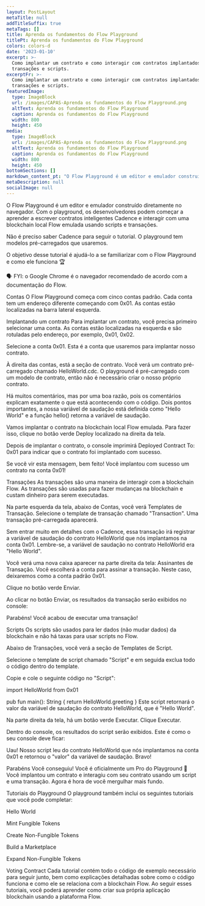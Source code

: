 ```yaml
---
layout: PostLayout
metaTitle: null
addTitleSuffix: true
metaTags: []
title: Aprenda os fundamentos do Flow Playground
titlePt: Aprenda os fundamentos do Flow Playground
colors: colors-d
date: '2023-01-10'
excerpt: >-
  Como implantar um contrato e como interagir com contratos implantados usando
  transações e scripts.
excerptFr: >-
  Como implantar um contrato e como interagir com contratos implantados usando
  transações e scripts.
featuredImage:
  type: ImageBlock
  url: /images/CAPAS-Aprenda os fundamentos do Flow Playground.png
  altText: Aprenda os fundamentos do Flow Playground
  caption: Aprenda os fundamentos do Flow Playground
  width: 800
  height: 450
media:
  type: ImageBlock
  url: /images/CAPAS-Aprenda os fundamentos do Flow Playground.png
  altText: Aprenda os fundamentos do Flow Playground
  caption: Aprenda os fundamentos do Flow Playground
  width: 800
  height: 450
bottomSections: []
markdown_content_pt: "O Flow Playground é um editor e emulador construído diretamente no navegador. Com o playground, os desenvolvedores podem começar a aprender a escrever contratos inteligentes Cadence e interagir com uma blockchain local Flow emulada usando scripts e transações.\n\nNão é preciso saber Cadence para seguir o tutorial. O playground tem modelos pré-carregados que usaremos.\n\nO objetivo desse tutorial é ajudá-lo a se familiarizar com o Flow Playground e como ele funciona \U0001F3C6\n\n\U0001F5E3️ FYI: o Google Chrome é o navegador recomendado de acordo com a documentação do Flow.\n\nContas\nO Flow Playground começa com cinco contas padrão. Cada conta tem um endereço diferente começando com 0x01. As contas estão localizadas na barra lateral esquerda. \n\nImplantando um contrato\nPara implantar um contrato, você precisa primeiro selecionar uma conta. As contas estão localizadas na esquerda e são rotuladas pelo endereço, por exemplo, 0x01, 0x02.\n\nSelecione a conta 0x01. Esta é a conta que usaremos para implantar nosso contrato.\n\nÀ direita das contas, está a seção de contrato. Você verá um contrato pré-carregado chamado HelloWorld.cdc. O playground é pré-carregado com um modelo de contrato, então não é necessário criar o nosso próprio contrato.\n\nHá muitos comentários, mas por uma boa razão, pois os comentários explicam exatamente o que está acontecendo com o código. Dois pontos importantes, a nossa variável de saudação está definida como \"Hello World\" e a função hello() retorna a variável de saudação.\n\nVamos implantar o contrato na blockchain local Flow emulada. Para fazer isso, clique no botão verde Deploy localizado na direita da tela.\n\nDepois de implantar o contrato, o console imprimirá Deployed Contract To: 0x01 para indicar que o contrato foi implantado com sucesso.\n\nSe você vir esta mensagem, bem feito! Você implantou com sucesso um contrato na conta 0x01!\n\nTransações\nAs transações são uma maneira de interagir com a blockchain Flow. As transações são usadas para fazer mudanças na blockchain e custam dinheiro para serem executadas.\n\n\n\nNa parte esquerda da tela, abaixo de Contas, você verá Templates de Transação. Selecione o template de transação chamado \"Transaction\". Uma transação pré-carregada aparecerá.\n\nSem entrar muito em detalhes com o Cadence, essa transação irá registrar a variável de saudação do contrato HelloWorld que nós implantamos na conta 0x01. Lembre-se, a variável de saudação no contrato HelloWorld era \"Hello World\".\n\nVocê verá uma nova caixa aparecer na parte direita da tela: Assinantes de Transação. Você escolherá a conta para assinar a transação. Neste caso, deixaremos como a conta padrão 0x01.\n\nClique no botão verde Enviar.\n\nAo clicar no botão Enviar, os resultados da transação serão exibidos no console:\n\nParabéns! Você acabou de executar uma transação!\n\nScripts\nOs scripts são usados para ler dados (não mudar dados) da blockchain e não há taxas para usar scripts no Flow.\n\nAbaixo de Transações, você verá a seção de Templates de Script.\n\nSelecione o template de script chamado \"Script\" e em seguida exclua todo o código dentro do template.\n\nCopie e cole o seguinte código no \"Script\":\n\nimport HelloWorld from 0x01\n\npub fun main(): String {\nreturn HelloWorld.greeting\n}\nEste script retornará o valor da variável de saudação do contrato HelloWorld, que é \"Hello World\".\n\nNa parte direita da tela, há um botão verde Executar. Clique Executar.\n\nDentro do console, os resultados do script serão exibidos. Este é como o seu console deve ficar:\n\nUau! Nosso script leu do contrato HelloWorld que nós implantamos na conta 0x01 e retornou o \"valor\" da variável de saudação. Bravo!\n\nParabéns\nVocê conseguiu! Você é oficialmente um Pro do Playground \U0001F4AA Você implantou um contrato e interagiu com seu contrato usando um script e uma transação. Agora é hora de você mergulhar mais fundo.\n\nTutoriais do Playground\nO playground também inclui os seguintes tutoriais que você pode completar:\n\nHello World\n\nMint Fungible Tokens\n\nCreate Non-Fungible Tokens\n\nBuild a Marketplace\n\nExpand Non-Fungible Tokens\n\nVoting Contract\nCada tutorial contém todo o código de exemplo necessário para seguir junto, bem como explicações detalhadas sobre como o código funciona e como ele se relaciona com a blockchain Flow. Ao seguir esses tutoriais, você poderá aprender como criar sua própria aplicação blockchain usando a plataforma Flow.\n\n\n\n"
metaDescription: null
socialImage: null
---
```

O Flow Playground é um editor e emulador construído diretamente no navegador. Com o playground, os desenvolvedores podem começar a aprender a escrever contratos inteligentes Cadence e interagir com uma blockchain local Flow emulada usando scripts e transações.

Não é preciso saber Cadence para seguir o tutorial. O playground tem modelos pré-carregados que usaremos.

O objetivo desse tutorial é ajudá-lo a se familiarizar com o Flow Playground e como ele funciona 🏆

🗣️ FYI: o Google Chrome é o navegador recomendado de acordo com a documentação do Flow.

Contas
O Flow Playground começa com cinco contas padrão. Cada conta tem um endereço diferente começando com 0x01. As contas estão localizadas na barra lateral esquerda. 

Implantando um contrato
Para implantar um contrato, você precisa primeiro selecionar uma conta. As contas estão localizadas na esquerda e são rotuladas pelo endereço, por exemplo, 0x01, 0x02.

Selecione a conta 0x01. Esta é a conta que usaremos para implantar nosso contrato.

À direita das contas, está a seção de contrato. Você verá um contrato pré-carregado chamado HelloWorld.cdc. O playground é pré-carregado com um modelo de contrato, então não é necessário criar o nosso próprio contrato.

Há muitos comentários, mas por uma boa razão, pois os comentários explicam exatamente o que está acontecendo com o código. Dois pontos importantes, a nossa variável de saudação está definida como "Hello World" e a função hello() retorna a variável de saudação.

Vamos implantar o contrato na blockchain local Flow emulada. Para fazer isso, clique no botão verde Deploy localizado na direita da tela.

Depois de implantar o contrato, o console imprimirá Deployed Contract To: 0x01 para indicar que o contrato foi implantado com sucesso.

Se você vir esta mensagem, bem feito! Você implantou com sucesso um contrato na conta 0x01!

Transações
As transações são uma maneira de interagir com a blockchain Flow. As transações são usadas para fazer mudanças na blockchain e custam dinheiro para serem executadas.




Na parte esquerda da tela, abaixo de Contas, você verá Templates de Transação. Selecione o template de transação chamado "Transaction". Uma transação pré-carregada aparecerá.

Sem entrar muito em detalhes com o Cadence, essa transação irá registrar a variável de saudação do contrato HelloWorld que nós implantamos na conta 0x01. Lembre-se, a variável de saudação no contrato HelloWorld era "Hello World".

Você verá uma nova caixa aparecer na parte direita da tela: Assinantes de Transação. Você escolherá a conta para assinar a transação. Neste caso, deixaremos como a conta padrão 0x01.

Clique no botão verde Enviar.

Ao clicar no botão Enviar, os resultados da transação serão exibidos no console:

Parabéns! Você acabou de executar uma transação!

Scripts
Os scripts são usados para ler dados (não mudar dados) da blockchain e não há taxas para usar scripts no Flow.

Abaixo de Transações, você verá a seção de Templates de Script.

Selecione o template de script chamado "Script" e em seguida exclua todo o código dentro do template.

Copie e cole o seguinte código no "Script":

import HelloWorld from 0x01

pub fun main(): String {
return HelloWorld.greeting
}
Este script retornará o valor da variável de saudação do contrato HelloWorld, que é "Hello World".

Na parte direita da tela, há um botão verde Executar. Clique Executar.

Dentro do console, os resultados do script serão exibidos. Este é como o seu console deve ficar:

Uau! Nosso script leu do contrato HelloWorld que nós implantamos na conta 0x01 e retornou o "valor" da variável de saudação. Bravo!

Parabéns
Você conseguiu! Você é oficialmente um Pro do Playground 💪 Você implantou um contrato e interagiu com seu contrato usando um script e uma transação. Agora é hora de você mergulhar mais fundo.

Tutoriais do Playground
O playground também inclui os seguintes tutoriais que você pode completar:

Hello World

Mint Fungible Tokens

Create Non-Fungible Tokens

Build a Marketplace

Expand Non-Fungible Tokens

Voting Contract
Cada tutorial contém todo o código de exemplo necessário para seguir junto, bem como explicações detalhadas sobre como o código funciona e como ele se relaciona com a blockchain Flow. Ao seguir esses tutoriais, você poderá aprender como criar sua própria aplicação blockchain usando a plataforma Flow.





